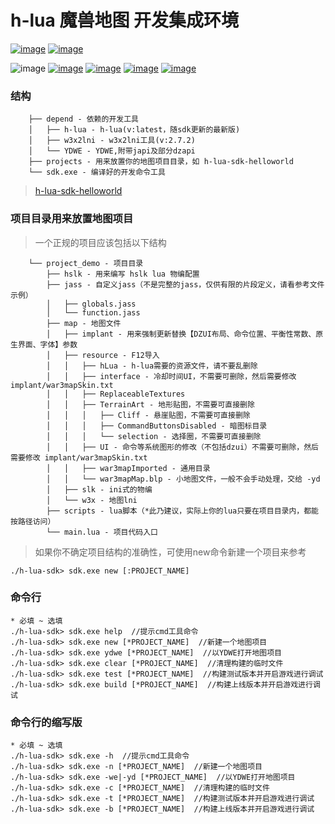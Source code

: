 # h-lua 魔兽地图 开发集成环境

[![image](https://img.shields.io/badge/English-EN_US-blue.svg)](https://github.com/hunzsig-warcraft3/h-lua-sdk/blob/main/README_EN-US.md)
[![image](https://img.shields.io/badge/繁体中文-ZH_TW-blue.svg)](https://github.com/hunzsig-warcraft3/h-lua-sdk/blob/main/README_ZH-TW.md)

![image](https://img.shields.io/badge/license-MIT-blue.svg)
[![image](https://img.shields.io/badge/doc-技术文档-blue.svg)](http://wenku.hunzsig.org/?_=_6_34)
[![image](https://img.shields.io/badge/hLua-v2.alpha-orange.svg)](https://github.com/hunzsig-warcraft3/h-lua)
[![image](https://img.shields.io/badge/Author-hunzsig-red.svg)](https://www.hunzsig.com)
[![image](https://img.shields.io/badge/QQ-325338043-green.svg)](https://qm.qq.com/cgi-bin/qm/qr?k=NYlOpKUo9vEUQ3gN_UBvRUci9avq0tqB&jump_from=webapi)

### 结构
```
    ├── depend - 依赖的开发工具
    │   ├── h-lua - h-lua(v:latest，随sdk更新的最新版)
    │   ├── w3x2lni - w3x2lni工具(v:2.7.2)
    │   └── YDWE - YDWE,附带japi及部分dzapi
    ├── projects - 用来放置你的地图项目目录，如 h-lua-sdk-helloworld
    └── sdk.exe - 编译好的开发命令工具
```
> [h-lua-sdk-helloworld](https://github.com/hunzsig-warcraft3/h-lua-sdk-helloworld)

### 项目目录用来放置地图项目
> 一个正规的项目应该包括以下结构
```
    └── project_demo - 项目目录
        ├── hslk - 用来编写 hslk lua 物编配置
        ├── jass - 自定义jass（不是完整的jass，仅供有限的片段定义，请看参考文件示例）
        │   ├── globals.jass
        │   └── function.jass
        ├── map - 地图文件
        │   ├── implant - 用来强制更新替换【DZUI布局、命令位置、平衡性常数、原生界面、字体】参数
        │   ├── resource - F12导入
        │   │   ├── hLua - h-lua需要的资源文件，请不要乱删除
        │   │   ├── interface - 冷却时间UI，不需要可删除，然后需要修改 implant/war3mapSkin.txt
        │   │   ├── ReplaceableTextures
        │   │   ├── TerrainArt - 地形贴图，不需要可直接删除
        │   │   │   ├── Cliff - 悬崖贴图，不需要可直接删除
        │   │   │   ├── CommandButtonsDisabled - 暗图标目录
        │   │   │   └── selection - 选择圈，不需要可直接删除
        │   │   ├── UI - 命令等系统图形的修改（不包括dzui）不需要可删除，然后需要修改 implant/war3mapSkin.txt
        │   │   ├── war3mapImported - 通用目录
        │   │   └── war3mapMap.blp - 小地图文件，一般不会手动处理，交给 -yd
        │   ├── slk - ini式的物编
        │   └── w3x - 地图lni
        ├── scripts - lua脚本（*此乃建议，实际上你的lua只要在项目目录内，都能按路径访问）
        └── main.lua - 项目代码入口
```
> 如果你不确定项目结构的准确性，可使用new命令新建一个项目来参考
```
./h-lua-sdk> sdk.exe new [:PROJECT_NAME]
```

### 命令行
```
* 必填 ~ 选填
./h-lua-sdk> sdk.exe help  //提示cmd工具命令
./h-lua-sdk> sdk.exe new [*PROJECT_NAME]  //新建一个地图项目
./h-lua-sdk> sdk.exe ydwe [*PROJECT_NAME]  //以YDWE打开地图项目
./h-lua-sdk> sdk.exe clear [*PROJECT_NAME]  //清理构建的临时文件
./h-lua-sdk> sdk.exe test [*PROJECT_NAME]  //构建测试版本并开启游戏进行调试
./h-lua-sdk> sdk.exe build [*PROJECT_NAME]  //构建上线版本并开启游戏进行调试
```

### 命令行的缩写版
```
* 必填 ~ 选填
./h-lua-sdk> sdk.exe -h  //提示cmd工具命令
./h-lua-sdk> sdk.exe -n [*PROJECT_NAME]  //新建一个地图项目
./h-lua-sdk> sdk.exe -we|-yd [*PROJECT_NAME]  //以YDWE打开地图项目
./h-lua-sdk> sdk.exe -c [*PROJECT_NAME]  //清理构建的临时文件
./h-lua-sdk> sdk.exe -t [*PROJECT_NAME]  //构建测试版本并开启游戏进行调试
./h-lua-sdk> sdk.exe -b [*PROJECT_NAME]  //构建上线版本并开启游戏进行调试
```
